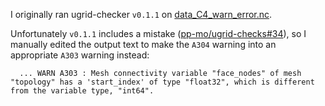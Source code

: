 I originally ran ugrid-checker `v0.1.1` on [data_C4_warn_error.nc](data_C4_warn_error.nc).

Unfortunately `v0.1.1` includes a mistake ([pp-mo/ugrid-checks#34](https://github.com/pp-mo/ugrid-checks/issues/34)), so I manually edited the output text to make the `A304` warning into an appropriate `A303` warning instead:

```
  ... WARN A303 : Mesh connectivity variable "face_nodes" of mesh "topology" has a 'start_index' of type "float32", which is different from the variable type, "int64".
```
